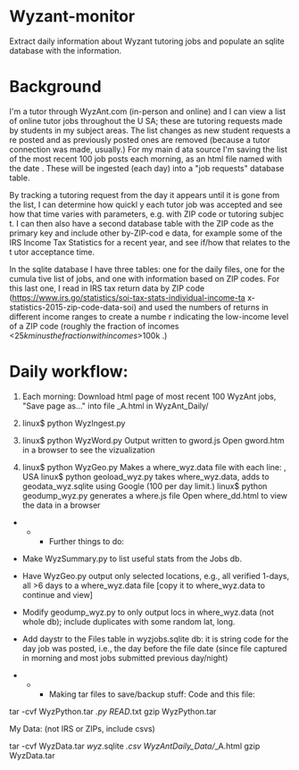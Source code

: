 # Wyzant-monitor
Extract daily information about Wyzant tutoring jobs and populate an sqlite database with the information.

# Background
I'm a tutor through WyzAnt.com (in-person and online) and I can view a list of online tutor jobs throughout the U
SA; these are tutoring requests made by students in my subject areas.  The list changes as new student requests a
re posted and as previously posted ones are removed (because a tutor connection was made, usually.) For my main d
ata source I'm saving the list of the most recent 100 job posts each morning, as an html file named with the date
. These will be ingested (each day) into a "job requests" database table.

By tracking a tutoring request from the day it appears until it is gone from the list, I can determine how quickl
y each tutor job was accepted and see how that time varies with parameters, e.g. with ZIP code or tutoring subjec
t. I can then also have a second database table with the ZIP code as the primary key and include other by-ZIP-cod
e data, for example some of the IRS Income Tax Statistics for a recent year, and see if/how that relates to the t
utor acceptance time.

In the sqlite database I have three tables: one for the daily files, one for the cumula
tive list of jobs, and one with information based on ZIP codes.  For this last one,
I read in IRS tax return data by ZIP code (https://www.irs.go/statistics/soi-tax-stats-individual-income-ta
x-statistics-2015-zip-code-data-soi) and used the numbers of returns in different income ranges to create a numbe
r indicating the low-income level of a ZIP code (roughly the fraction of incomes <$25k minus the fraction with incomes >$100k
.)

# Daily workflow:
1) Each morning:
     Download html page of most recent 100 WyzAnt jobs,
     "Save page as..." into file <datecode>_A.html in WyzAnt_Daily/

2) linux$ python WyzIngest.py

3) linux$ python WyzWord.py
             Output written to gword.js
   Open gword.htm in a browser to see the vizualization

4) linux$ python WyzGeo.py
         Makes a where_wyz.data file with each line:
              <zipcode>, USA
   linux$ python geoload_wyz.py
                                 takes where_wyz.data, adds to geodata_wyz.sqlite
                                 using Google (100 per day limit.)
   linux$ python geodump_wyz.py
                                 generates a where.js file
   Open where_dd.html to view the data in a browser


- - - Further things to do:
- Make WyzSummary.py to list useful stats from the Jobs db.
- Have WyzGeo.py output only selected locations,
  e.g., all verified 1-days, all >6 days
  to a where_wyz<Filtered>.data file
          [copy it to where_wyz.data to continue and view] 
- Modify geodump_wyz.py to only output locs in where_wyz.data (not whole db);
       include duplicates with some random lat, long.
- Add daystr to the Files table in wyzjobs.sqlite db:
       it is string code for the day job was posted,
       i.e., the day before the file date
       (since file captured in morning and most jobs submitted previous day/night)


- - - Making tar files to save/backup stuff:
Code and this file:

tar -cvf WyzPython.tar *.py READ*.txt
gzip WyzPython.tar

My Data:  (not IRS or ZIPs, include csvs)

tar -cvf WyzData.tar *wyz*.sqlite *.csv WyzAntDaily_Data/*_A.html
gzip WyzData.tar

